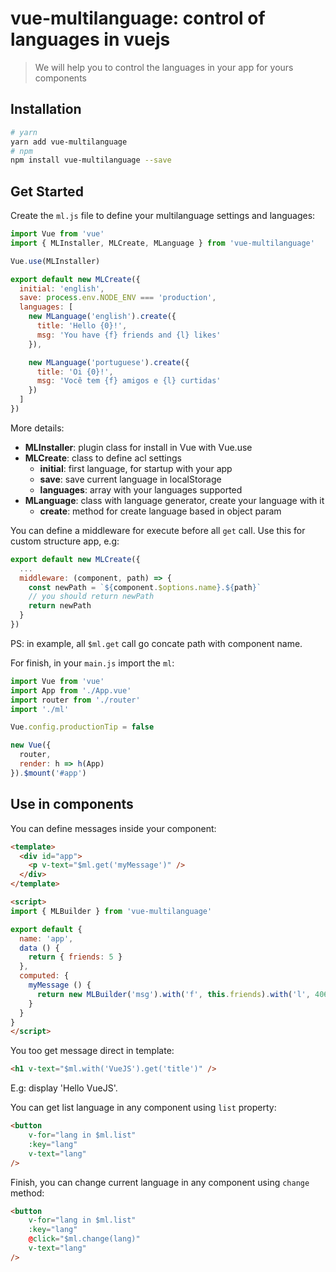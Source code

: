 # vue-multilanguage: control of languages in vuejs

> We will help you to control the languages in your app for yours components

## Installation

```bash
# yarn
yarn add vue-multilanguage
# npm
npm install vue-multilanguage --save
```

## Get Started

Create the `ml.js` file to define your multilanguage settings and languages:

```javascript
import Vue from 'vue'
import { MLInstaller, MLCreate, MLanguage } from 'vue-multilanguage'

Vue.use(MLInstaller)

export default new MLCreate({
  initial: 'english',
  save: process.env.NODE_ENV === 'production',
  languages: [
    new MLanguage('english').create({
      title: 'Hello {0}!',
      msg: 'You have {f} friends and {l} likes'
    }),

    new MLanguage('portuguese').create({
      title: 'Oi {0}!',
      msg: 'Você tem {f} amigos e {l} curtidas'
    })
  ]
})
```

More details:

- **MLInstaller**: plugin class for install in Vue with Vue.use
- **MLCreate**: class to define acl settings
  - **initial**: first language, for startup with your app
  - **save**: save current language in localStorage
  - **languages**: array with your languages supported
- **MLanguage**: class with language generator, create your language with it
  - **create**: method for create language based in object param

You can define a middleware for execute before all `get` call. Use this for custom structure app, e.g:

```javascript
export default new MLCreate({
  ...
  middleware: (component, path) => {
    const newPath = `${component.$options.name}.${path}`
    // you should return newPath
    return newPath
  }
})
```

PS: in example, all `$ml.get` call go concate path with component name.

For finish, in your `main.js` import the `ml`:

```javascript
import Vue from 'vue'
import App from './App.vue'
import router from './router'
import './ml'

Vue.config.productionTip = false

new Vue({
  router,
  render: h => h(App)
}).$mount('#app')
```

## Use in components

You can define messages inside your component:

```html
<template>
  <div id="app">
    <p v-text="$ml.get('myMessage')" />
  </div>
</template>

<script>
import { MLBuilder } from 'vue-multilanguage'

export default {
  name: 'app',
  data () {
    return { friends: 5 }
  },
  computed: {
    myMessage () {
      return new MLBuilder('msg').with('f', this.friends).with('l', 406)
    }
  }
}
</script>
```

You too get message direct in template:

```html
<h1 v-text="$ml.with('VueJS').get('title')" />
```

E.g: display 'Hello VueJS'.

You can get list language in any component using `list` property:

```html
<button
	v-for="lang in $ml.list"
	:key="lang"
	v-text="lang"
/>
```

Finish, you can change current language in any component using `change` method:

```html
<button
	v-for="lang in $ml.list"
	:key="lang"
	@click="$ml.change(lang)"
	v-text="lang"
/>
```